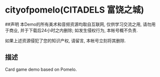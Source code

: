 cityofpomelo(CITADELS 富饶之城)
============

##声明
本Demo的所有美术和音频资源均取自互联网, 仅供学习交流之用, 请勿用于商业, 并于下载后24小时之内删除; 如发生侵权行为, 本帐号概不负责.

如果上述资源侵犯了您的知识产权, 请留言, 本帐号立刻将其删除.

## 描述
Card game demo based on Pomelo.

